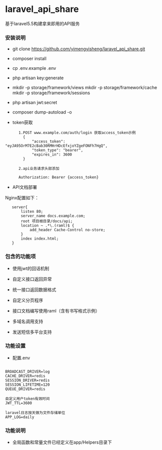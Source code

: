 # laravel_api_share
基于laravel5.5构建拿来即用的API服务

### 安装说明
* git clone https://github.com/yimengyisheng/laravel_api_share.git

* composer install

* cp .env.example .env

* php artisan key:generate

* mkdir -p storage/framework/views
  mkdir -p storage/framework/cache
  mkdir -p storage/framework/sessions
  
* php artisan jwt:secret

* composer dump-autoload -o

* token获取
```
      1.POST www.example.com/auth/login 获取access_token示例
        {
            "access_token": "eyJA95OrM7E2cBab30RMHrHDcEfxjoYZgeFONFh7HgQ",
            "token_type": "bearer",
            "expires_in": 3600
        }
    
      2.api业务请求头部添加

      Authorization: Bearer {access_token}
```
* API文档部署

 Nginx配置如下：
 ```
    server{
        listen 80;
        server_name docs.example.com;
        root 项目根目录/docs/api;
        location ~ .*\.(raml)$ {
            add_header Cache-Control no-store;
        }
        index index.html;
    }
```

### 包含的功能项

* 使用jwt的回话机制

* 自定义接口返回异常

* 统一接口返回数据格式

* 自定义分页程序

* 接口文档编写使用raml（含有书写格式示例）

* 多域名调用支持

* 发送短信多平台支持

### 功能设置

* 配置.env
````

BROADCAST_DRIVER=log
CACHE_DRIVER=redis
SESSION_DRIVER=redis
SESSION_LIFETIME=120
QUEUE_DRIVER=redis
````
````
自定义用户token有效时间
JWT_TTL=3600
````

```
laravel日志按天做为文件存储单位
APP_LOG=daily

```
### 功能说明
* 全局函数和常量文件已经定义在app/Helpers目录下

